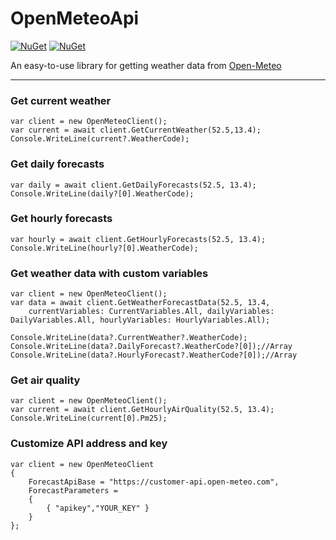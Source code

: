 # OpenMeteoApi

[![NuGet](https://img.shields.io/nuget/v/OpenMeteoApi)](https://www.nuget.org/profiles/OpenMeteoApi) [![NuGet](https://img.shields.io/nuget/dt/OpenMeteoApi)](https://www.nuget.org/profiles/OpenMeteoApi)

An easy-to-use library for getting weather data from [Open-Meteo](https://open-meteo.com/)

***

### Get current weather

    var client = new OpenMeteoClient();
    var current = await client.GetCurrentWeather(52.5,13.4);
    Console.WriteLine(current?.WeatherCode);

### Get daily forecasts

    var daily = await client.GetDailyForecasts(52.5, 13.4);
    Console.WriteLine(daily?[0].WeatherCode);

### Get hourly forecasts

    var hourly = await client.GetHourlyForecasts(52.5, 13.4);
    Console.WriteLine(hourly?[0].WeatherCode);

### Get weather data with custom variables

    var client = new OpenMeteoClient();
    var data = await client.GetWeatherForecastData(52.5, 13.4,
        currentVariables: CurrentVariables.All, dailyVariables: DailyVariables.All, hourlyVariables: HourlyVariables.All);
        
    Console.WriteLine(data?.CurrentWeather?.WeatherCode);
    Console.WriteLine(data?.DailyForecast?.WeatherCode?[0]);//Array
    Console.WriteLine(data?.HourlyForecast?.WeatherCode?[0]);//Array

### Get air quality

    var client = new OpenMeteoClient();
    var current = await client.GetHourlyAirQuality(52.5, 13.4);
    Console.WriteLine(current[0].Pm25);

### Customize API address and key

    var client = new OpenMeteoClient
    {
        ForecastApiBase = "https://customer-api.open-meteo.com",
        ForecastParameters =
        {
            { "apikey","YOUR_KEY" }
        }
    };
